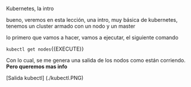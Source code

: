 Kubernetes, la intro

bueno, veremos en esta lección, una intro, muy básica de kubernetes, tenemos un cluster armado con un nodo y un master

lo primero que vamos a hacer, vamos a ejecutar, el siguiente comando

`kubectl get nodes`{{EXECUTE}}

Con lo cual, se me genera una salida de los nodos como están corriendo. **Pero queremos mas info**

[Salida kubectl] (./kubectl.PNG)
